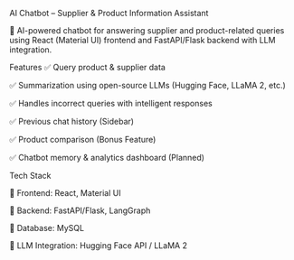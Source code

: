 AI Chatbot – Supplier & Product Information Assistant

🚀 AI-powered chatbot for answering supplier and product-related queries using React (Material UI) frontend and FastAPI/Flask backend with LLM integration.

Features
✅ Query product & supplier data

✅ Summarization using open-source LLMs (Hugging Face, LLaMA 2, etc.)

✅ Handles incorrect queries with intelligent responses

✅ Previous chat history (Sidebar)

✅ Product comparison (Bonus Feature)

✅ Chatbot memory & analytics dashboard (Planned)

Tech Stack

🔹 Frontend: React, Material UI

🔹 Backend: FastAPI/Flask, LangGraph

🔹 Database: MySQL

🔹 LLM Integration: Hugging Face API / LLaMA 2
